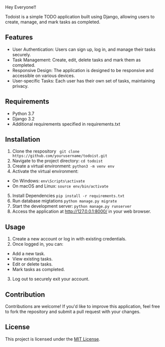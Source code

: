 Hey Everyone!!

Todoist is a simple TODO application built using Django, allowing users to create, manage, and mark tasks as completed.
## Features
- User Authentication: Users can sign up, log in, and manage their tasks securely.
- Task Management: Create, edit, delete tasks and mark them as completed.
- Responsive Design: The application is designed to be responsive and accessible on various devices.
- User-specific Tasks: Each user has their own set of tasks, maintaining privacy.


## Requirements
- Python 3.7
- Django 3.2
- Additional requirements specified in requirements.txt


## Installation 
1. Clone the respository
``` git clone https://github.com/yourusername/todoist.git```
2. Navigate to the project directory:
```cd todoist```
3. Create a virtual environment:
```python3 -m venv env```
4. Activate the virtual environment:
- On Windows:
```env\Scripts\activate ```
- On macOS and Linux:
```source env/bin/activate```
5. Install Dependencies
```pip install -r requirements.txt```
6. Run database migtations
```python manage.py migrate```
7. Start the development server:
```python manage.py runserver```
8. Access the application at http://127.0.0.1:8000/ in your web browser.

## Usage
1. Create a new account or log in with existing credentials.
2. Once logged in, you can:
- Add a new task.
- View existing tasks.
- Edit or delete tasks.
- Mark tasks as completed.
3. Log out to securely exit your account.


## Contribution
Contributions are welcome! If you'd like to improve this application, feel free to fork the repository and submit a pull request with your changes.


## License
This project is licensed under the [MIT License](https://opensource.org/license/mit/).

